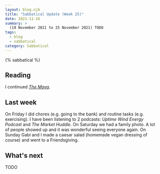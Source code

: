 ```yaml
---
layout: blog.njk
title: "Sabbatical Update (Week 25)"
date: 2021-11-26
summary: >
  (19 November 2021 to 25 November 2021) TODO
tags:
  - blog
  - sabbatical
category: Sabbatical
---
```


{% sabbatical %}

## Reading

I continued [*The Maya*][maya].

[maya]: https://wwnorton.com/books/9780500291887

## Last week

On Friday I did chores (e.g. going to the bank) and routine tasks (e.g.
exercising). I have been listening to 2 podcasts: *Uptime Wind Energy
Podcast* and *The Market Huddle*. On Saturday we had a family photo.
A lot of people showed up and it was wonderful seeing everyone again.
On Sunday Gabi and I made a caesar salad (homemade vegan dressing of course)
and went to a Friendsgiving.

## What's next

TODO
